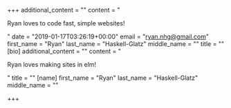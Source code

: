 +++
additional_content = ""
content = "<p>Ryan loves to code fast, simple websites!</p>"
date = "2019-01-17T03:26:19+00:00"
email = "ryan.nhg@gmail.com"
first_name = "Ryan"
last_name = "Haskell-Glatz"
middle_name = ""
title = ""
[bio]
additional_content = ""
content = "<p>Ryan loves making sites in elm!</p>"
title = ""
[name]
first_name = "Ryan"
last_name = "Haskell-Glatz"
middle_name = ""

+++
